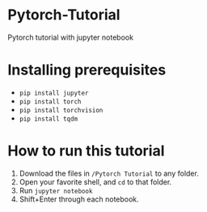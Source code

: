 # Pytorch-Tutorial
Pytorch tutorial with jupyter notebook

# Installing prerequisites

- ```pip install jupyter```
- ```pip install torch```
- ```pip install torchvision```
- ```pip install tqdm```

# How to run this tutorial

1. Download the files in ```/Pytorch Tutorial``` to any folder.
2. Open your favorite shell, and ```cd``` to that folder.
3. Run ```jupyter notebook```
4. Shift+Enter through each notebook.
